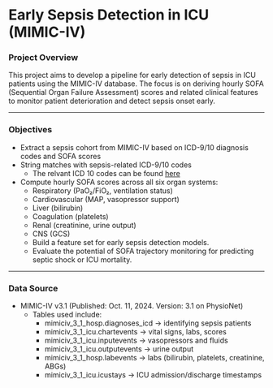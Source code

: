 # Early Sepsis Detection in ICU (MIMIC-IV)

### Project Overview

This project aims to develop a pipeline for early detection of sepsis in ICU patients using the MIMIC-IV database.
The focus is on deriving hourly SOFA (Sequential Organ Failure Assessment) scores and related clinical features to monitor patient deterioration and detect sepsis onset early.

---

### Objectives
- Extract a sepsis cohort from MIMIC-IV based on ICD-9/10 diagnosis codes and SOFA scores
- String matches with sepsis-related ICD-9/10 codes
    - The relvant ICD 10 codes can be found [here](https://icd.who.int/browse10/2019/en)
- Compute hourly SOFA scores across all six organ systems:
    - Respiratory (PaO₂/FiO₂, ventilation status)
    - Cardiovascular (MAP, vasopressor support)
    - Liver (bilirubin)
    - Coagulation (platelets)
    - Renal (creatinine, urine output)
    - CNS (GCS)
    - Build a feature set for early sepsis detection models.
    - Evaluate the potential of SOFA trajectory monitoring for predicting septic shock or ICU mortality.

---

### Data Source
- MIMIC-IV v3.1 (Published: Oct. 11, 2024. Version: 3.1 on PhysioNet)
    - Tables used include:
        - mimiciv_3_1_hosp.diagnoses_icd → identifying sepsis patients
        - mimiciv_3_1_icu.chartevents → vital signs, labs, scores
        - mimiciv_3_1_icu.inputevents → vasopressors and fluids
        - mimiciv_3_1_icu.outputevents → urine output
        - mimiciv_3_1_hosp.labevents → labs (bilirubin, platelets, creatinine, ABGs)
        - mimiciv_3_1_icu.icustays → ICU admission/discharge timestamps